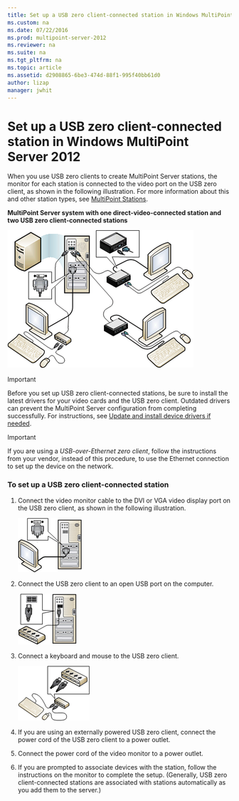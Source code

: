 ```yaml
---
title: Set up a USB zero client-connected station in Windows MultiPoint Server 2012
ms.custom: na
ms.date: 07/22/2016
ms.prod: multipoint-server-2012
ms.reviewer: na
ms.suite: na
ms.tgt_pltfrm: na
ms.topic: article
ms.assetid: d2908865-6be3-474d-88f1-995f40bb61d0
author: lizap
manager: jwhit
---
```

# Set up a USB zero client-connected station in Windows MultiPoint Server 2012
When you use USB zero clients to create MultiPoint Server stations, the monitor for each station is connected to the video port on the USB zero client, as shown in the following illustration. For more information about this and other station types, see [MultiPoint Stations](MultiPoint-services-Stations.md).
  
**MultiPoint Server system with one direct\-video\-connected station and two USB zero client\-connected stations**  
  
![USB zerio-client connected stations](./media/WMS11_diagram7.gif)  
  
> [!IMPORTANT]  
> Before you set up USB zero client\-connected stations, be sure to install the latest drivers for your video cards and the USB zero client. Outdated drivers can prevent the MultiPoint Server configuration from completing successfully. For instructions, see [Update and install device drivers if needed](Update-and-install-device-drivers-if-needed.md).  
  
> [!IMPORTANT]  
> If you are using a *USB\-over\-Ethernet zero client*, follow the instructions from your vendor, instead of this procedure, to use the Ethernet connection to set up the device on the network.  
  
### To set up a USB zero client\-connected station  
  
1.  Connect the video monitor cable to the DVI or VGA video display port on the USB zero client, as shown in the following illustration.  
  
    ![Image of Video connection to USB hub-based system](./media/WMSVideoConnection.gif)  
  
2.  Connect the USB zero client to an open USB port on the computer.  
  
    ![Image of MultiPoint Server USB hub connection](./media/WMSUSBHubConnection.gif)  
  
3.  Connect a keyboard and mouse to the USB zero client.  
  
    ![Image of USB hub input device connections](./media/WMSUSBDeviceConnection.gif)  
  
4.  If you are using an externally powered USB zero client, connect the power cord of the USB zero client to a power outlet.  
  
5.  Connect the power cord of the video monitor to a power outlet.  
  
6.  If you are prompted to associate devices with the station, follow the instructions on the monitor to complete the setup. \(Generally, USB zero client\-connected stations are associated with stations automatically as you add them to the server.\)